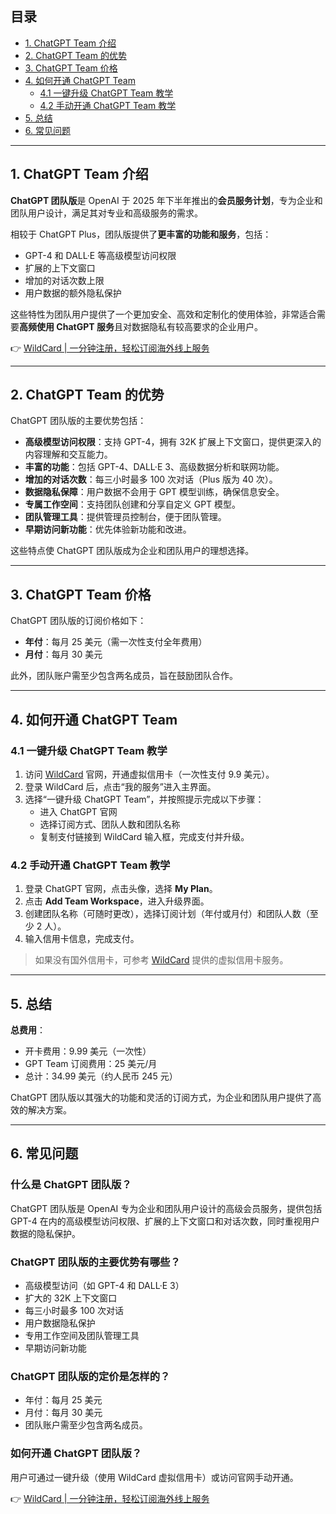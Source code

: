 ## 目录
- [1. ChatGPT Team 介绍](#1-chatgpt-team-介绍)
- [2. ChatGPT Team 的优势](#2-chatgpt-team-的优势)
- [3. ChatGPT Team 价格](#3-chatgpt-team-价格)
- [4. 如何开通 ChatGPT Team](#4-如何开通-chatgpt-team)
  - [4.1 一键升级 ChatGPT Team 教学](#41-一键升级-chatgpt-team-教学)
  - [4.2 手动开通 ChatGPT Team 教学](#42-手动开通-chatgpt-team-教学)
- [5. 总结](#5-总结)
- [6. 常见问题](#6-常见问题)

---

## 1. ChatGPT Team 介绍

**ChatGPT 团队版**是 OpenAI 于 2025 年下半年推出的**会员服务计划**，专为企业和团队用户设计，满足其对专业和高级服务的需求。

相较于 ChatGPT Plus，团队版提供了**更丰富的功能和服务**，包括：
- GPT-4 和 DALL·E 等高级模型访问权限
- 扩展的上下文窗口
- 增加的对话次数上限
- 用户数据的额外隐私保护

这些特性为团队用户提供了一个更加安全、高效和定制化的使用体验，非常适合需要**高频使用 ChatGPT 服务**且对数据隐私有较高要求的企业用户。

👉 [WildCard | 一分钟注册，轻松订阅海外线上服务](https://bit.ly/bewildcard)

---

## 2. ChatGPT Team 的优势

ChatGPT 团队版的主要优势包括：

- **高级模型访问权限**：支持 GPT-4，拥有 32K 扩展上下文窗口，提供更深入的内容理解和交互能力。
- **丰富的功能**：包括 GPT-4、DALL·E 3、高级数据分析和联网功能。
- **增加的对话次数**：每三小时最多 100 次对话（Plus 版为 40 次）。
- **数据隐私保障**：用户数据不会用于 GPT 模型训练，确保信息安全。
- **专属工作空间**：支持团队创建和分享自定义 GPT 模型。
- **团队管理工具**：提供管理员控制台，便于团队管理。
- **早期访问新功能**：优先体验新功能和改进。

这些特点使 ChatGPT 团队版成为企业和团队用户的理想选择。

---

## 3. ChatGPT Team 价格

ChatGPT 团队版的订阅价格如下：
- **年付**：每月 25 美元（需一次性支付全年费用）
- **月付**：每月 30 美元

此外，团队账户需至少包含两名成员，旨在鼓励团队合作。

---

## 4. 如何开通 ChatGPT Team

### 4.1 一键升级 ChatGPT Team 教学

1. 访问 [WildCard](https://bit.ly/bewildcard) 官网，开通虚拟信用卡（一次性支付 9.9 美元）。
2. 登录 WildCard 后，点击“我的服务”进入主界面。
3. 选择“一键升级 ChatGPT Team”，并按照提示完成以下步骤：
   - 进入 ChatGPT 官网
   - 选择订阅方式、团队人数和团队名称
   - 复制支付链接到 WildCard 输入框，完成支付并升级。

### 4.2 手动开通 ChatGPT Team 教学

1. 登录 ChatGPT 官网，点击头像，选择 **My Plan**。
2. 点击 **Add Team Workspace**，进入升级界面。
3. 创建团队名称（可随时更改），选择订阅计划（年付或月付）和团队人数（至少 2 人）。
4. 输入信用卡信息，完成支付。

> 如果没有国外信用卡，可参考 [WildCard](https://bit.ly/bewildcard) 提供的虚拟信用卡服务。

---

## 5. 总结

**总费用**：
- 开卡费用：9.99 美元（一次性）
- GPT Team 订阅费用：25 美元/月
- 总计：34.99 美元（约人民币 245 元）

ChatGPT 团队版以其强大的功能和灵活的订阅方式，为企业和团队用户提供了高效的解决方案。

---

## 6. 常见问题

### 什么是 ChatGPT 团队版？
ChatGPT 团队版是 OpenAI 专为企业和团队用户设计的高级会员服务，提供包括 GPT-4 在内的高级模型访问权限、扩展的上下文窗口和对话次数，同时重视用户数据的隐私保护。

### ChatGPT 团队版的主要优势有哪些？
- 高级模型访问（如 GPT-4 和 DALL·E 3）
- 扩大的 32K 上下文窗口
- 每三小时最多 100 次对话
- 用户数据隐私保护
- 专用工作空间及团队管理工具
- 早期访问新功能

### ChatGPT 团队版的定价是怎样的？
- 年付：每月 25 美元
- 月付：每月 30 美元
- 团队账户需至少包含两名成员。

### 如何开通 ChatGPT 团队版？
用户可通过一键升级（使用 WildCard 虚拟信用卡）或访问官网手动开通。

👉 [WildCard | 一分钟注册，轻松订阅海外线上服务](https://bit.ly/bewildcard)